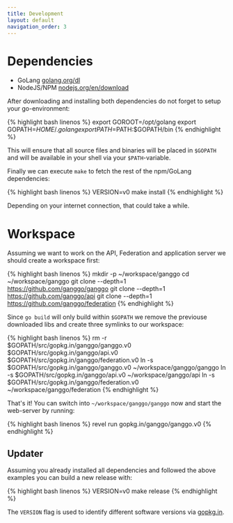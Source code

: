 ```yaml
---
title: Development
layout: default
navigation_order: 3
---
```


# Dependencies

  * GoLang [golang.org/dl](https://golang.org/dl/)
  * NodeJS/NPM [nodejs.org/en/download](https://nodejs.org/en/download/package-manager)

After downloading and installing both dependencies do not forget to setup your go-environment:

{% highlight bash linenos %}
    export GOROOT=/opt/golang
    export GOPATH=$HOME/.golang
    export PATH=$PATH:$GOPATH/bin
{% endhighlight %}

This will ensure that all source files and binaries will be placed in `$GOPATH` and will be available in your shell via your `$PATH`-variable.

Finally we can execute `make` to fetch the rest of the npm/GoLang dependencies:

{% highlight bash linenos %}
    VERSION=v0 make install
{% endhighlight %}

Depending on your internet connection, that could take a while.

# Workspace

Assuming we want to work on the API, Federation and application server we should
create a workspace first:

{% highlight bash linenos %}
    mkdir -p ~/workspace/ganggo
    cd ~/workspace/ganggo
    git clone --depth=1 https://github.com/ganggo/ganggo
    git clone --depth=1 https://github.com/ganggo/api
    git clone --depth=1 https://github.com/ganggo/federation
{% endhighlight %}

Since `go build` will only build within `$GOPATH` we remove the previouse downloaded libs and create three symlinks to our workspace:

{% highlight bash linenos %}
    rm -r $GOPATH/src/gopkg.in/ganggo/ganggo.v0 $GOPATH/src/gopkg.in/ganggo/api.v0 $GOPATH/src/gopkg.in/ganggo/federation.v0
    ln -s $GOPATH/src/gopkg.in/ganggo/ganggo.v0 ~/workspace/ganggo/ganggo
    ln -s $GOPATH/src/gopkg.in/ganggo/api.v0 ~/workspace/ganggo/api
    ln -s $GOPATH/src/gopkg.in/ganggo/federation.v0 ~/workspace/ganggo/federation
{% endhighlight %}

That's it! You can switch into `~/workspace/ganggo/ganggo` now and start the web-server by running:

{% highlight bash linenos %}
    revel run gopkg.in/ganggo/ganggo.v0
{% endhighlight %}

## Updater

Assuming you already installed all dependencies and followed the above examples you can build a new release with:

{% highlight bash linenos %}
    VERSION=v0 make release
{% endhighlight %}

The `VERSION` flag is used to identify different software versions via [gopkg.in](http://gopkg.in).
